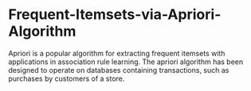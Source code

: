 # Frequent-Itemsets-via-Apriori-Algorithm
Apriori is a popular algorithm for extracting frequent itemsets with applications in association rule learning. The apriori algorithm has been designed to operate on databases containing transactions, such as purchases by customers of a store.
